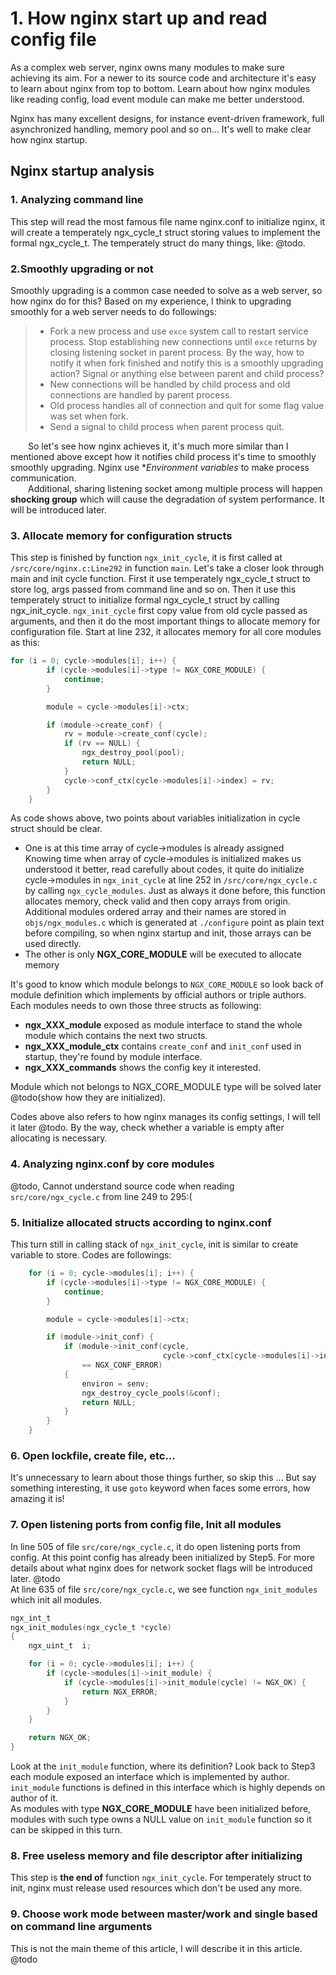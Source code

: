 # 1. How nginx start up and read config file
As a complex web server, nginx owns many modules to make sure achieving its aim. For a newer to its source code and architecture it's easy to learn about nginx from top to bottom. Learn about how nginx modules like reading config, load event module can make me better understood.  

Nginx has many excellent designs, for instance event-driven framework, full asynchronized handling, memory pool and so on... It's well to make clear how nginx startup. 

## Nginx startup analysis
### 1. Analyzing command line  
This step will read the most famous file name nginx.conf to initialize nginx, it will create a temperately ngx_cycle_t struct storing values to implement the formal ngx_cycle_t. The temperately struct do many things, like: @todo.  

### 2.Smoothly upgrading or not  
Smoothly upgrading is a common case needed to solve as a web server, so how nginx do for this? Based on my experience, I think to upgrading smoothly for a web server needs to do followings:
>    - Fork a new process and use `exce` system call to restart service process. Stop establishing new connections until `exce` returns by closing listening socket in parent process. By the way, how to notify it when fork finished and notify this is a smoothly upgrading action? Signal or anything else between parent and child process?  
>    - New connections will be handled by child process and old connections are handled by parent process.  
>    - Old process handles all of connection and quit for some flag value was set when fork.  
>    - Send a signal to child process when parent process quit.  

&emsp;&emsp;So let's see how nginx achieves it, it's much more similar than I mentioned above except how it notifies child process it's time to smoothly smoothly upgrading. Nginx use **Environment variables* to make process communication.  
&emsp;&emsp;Additional, sharing listening socket among multiple process will happen **shocking group** which will cause the degradation of system performance. It will be introduced later.  

### 3. Allocate memory for configuration structs
This step is finished by function `ngx_init_cycle`, it is first called at `/src/core/nginx.c:Line292` in function `main`. Let's take a closer look through main and init cycle function. First it use temperately ngx_cycle_t struct to store log, args passed from command line and so on. Then it use this temperately struct to initialize formal ngx_cycle_t struct by calling ngx_init_cycle. 
`ngx_init_cycle` first copy value from old cycle passed as arguments, and then it do the most important things to allocate memory for configuration file. Start at line 232, it allocates memory for all core modules as this:  
```c
for (i = 0; cycle->modules[i]; i++) {
        if (cycle->modules[i]->type != NGX_CORE_MODULE) {
            continue;
        }

        module = cycle->modules[i]->ctx;

        if (module->create_conf) {
            rv = module->create_conf(cycle);
            if (rv == NULL) {
                ngx_destroy_pool(pool);
                return NULL;
            }
            cycle->conf_ctx[cycle->modules[i]->index] = rv;
        }
    }
```
As code shows above, two points about variables initialization in cycle struct should be clear.  
- One is at this time array of cycle->modules is already assigned  
Knowing time when array of cycle->modules is initialized makes us understood it better, read carefully about codes, it quite do initialize cycle->modules in `ngx_init_cycle` at line 252 in `/src/core/ngx_cycle.c` by calling `ngx_cycle_modules`. Just as always it done before, this function allocates memory, check valid and then copy arrays from origin. Additional modules ordered array and their names are stored in `objs/ngx_modules.c` which is generated at `./configure` point as plain text before compiling, so when nginx startup and init, those arrays can be used directly.  
- The other is only **NGX_CORE_MODULE** will be executed to allocate memory  

It's good to know which module belongs to `NGX_CORE_MODULE` so look back of module definition which implements by official authors or triple authors. Each modules needs to own those three structs as following:  
- **ngx_XXX_module** exposed as module interface to stand the whole module which contains the next two structs.  
- **ngx_XXX_module_ctx** contains `create_conf` and `init_conf` used in startup, they're found by module interface.  
- **ngx_XXX_commands** shows the config key it interested.   

Module which not belongs to NGX_CORE_MODULE type will be solved later @todo(show how they are initialized).  

Codes above also refers to how nginx manages its config settings, I will tell it later @todo. By the way, check whether a variable is empty after allocating is necessary. 


### 4. Analyzing nginx.conf by core modules
@todo, Cannot understand source code when reading `src/core/ngx_cycle.c` from line 249 to 295:(   
### 5. Initialize allocated structs according to nginx.conf
This turn still in calling stack of `ngx_init_cycle`, init is similar to create variable to store. Codes are followings:  
```c
    for (i = 0; cycle->modules[i]; i++) {
        if (cycle->modules[i]->type != NGX_CORE_MODULE) {
            continue;
        }

        module = cycle->modules[i]->ctx;

        if (module->init_conf) {
            if (module->init_conf(cycle,
                                  cycle->conf_ctx[cycle->modules[i]->index])
                == NGX_CONF_ERROR)
            {
                environ = senv;
                ngx_destroy_cycle_pools(&conf);
                return NULL;
            }
        }
    }
```

### 6. Open lockfile, create file, etc...
It's unnecessary to learn about those things further, so skip this ... But say something interesting, it use `goto` keyword when faces some errors, how amazing it is!  
### 7. Open listening ports from config file, Init all modules
In line 505 of file `src/core/ngx_cycle.c`, it do open listening ports from config. At this point config has already been initialized by Step5. For more details about what nginx does for network socket flags will be introduced later. @todo  
At line 635 of file `src/core/ngx_cycle.c`, we see function `ngx_init_modules` which init all modules.  
```c
ngx_int_t
ngx_init_modules(ngx_cycle_t *cycle)
{
    ngx_uint_t  i;

    for (i = 0; cycle->modules[i]; i++) {
        if (cycle->modules[i]->init_module) {
            if (cycle->modules[i]->init_module(cycle) != NGX_OK) {
                return NGX_ERROR;
            }
        }
    }

    return NGX_OK;
}
```
Look at the `init_module` function, where its definition? Look back to Step3 each module exposed an interface which is implemented by author. `init_module` functions is defined in this interface which is highly depends on author of it.  
As modules with type **NGX_CORE_MODULE** have been initialized before, modules with such type owns a NULL value on `init_module` function so it can be skipped in this turn. 

### 8. Free useless memory and file descriptor after initializing 
This step is **the end of** function `ngx_init_cycle`. For temperately struct to init, nginx must release used resources which don't be used any more.  


### 9. Choose work mode between master/work and single based on command line arguments
This is not the main theme of this article, I will describe it in this article. @todo